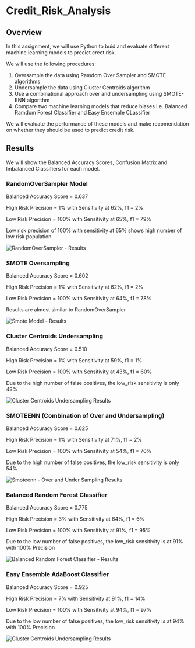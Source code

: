 # Credit_Risk_Analysis

## Overview

In this assignment, we will use Python to buid and evaluate different machine learning models to precict crect risk.

We will use the following procedures:
1. Oversample the data using Ramdom Over Sampler and SMOTE algorithms
2. Undersample the data using Cluster Centroids algorithm
3. Use a combinational approach over and undersampling using SMOTE-ENN algorithm
4. Compare two machine learning models that reduce biases i.e. Balanced Ramdom Forest Classifier and Easy Ensemple CLassifier

We will evaluate the performance of these models and make recomendation on whether they should be used to predict credit risk.


## Results 

We will show the Balanced Accuracy Scores, Confusion Matrix and Imbalanced Classifiers for each model.

### RandomOverSampler Model

Balanced Accuracy Score = 0.637

High Risk Precision = 1% with Sensitivity at 62%, f1 = 2%

Low Risk Precision = 100% with Sensitivity at 65%, f1 = 79%

Low risk precision of 100% with sensitivity at 65% shows high number of low risk population

![RandomOverSampler - Results](https://user-images.githubusercontent.com/104873181/188028840-5fe9db0e-84a1-4f36-bac9-64a0338c6c72.png)

### SMOTE Oversampling

Balanced Accuracy Score = 0.602

High Risk Precision = 1% with Sensitivity at 62%, f1 = 2%

Low Risk Precision = 100% with Sensitivity at 64%, f1 = 78%

Results are almost similar to RandomOverSampler

![Smote Model - Results](https://user-images.githubusercontent.com/104873181/188028856-9395fca5-2c38-4844-be15-a606fa502156.png)

### Cluster Centroids Undersampling

Balanced Accuracy Score = 0.510

High Risk Precision = 1% with Sensitivity at 59%, f1 = 1%

Low Risk Precision = 100% with Sensitivity at 43%, f1 = 60%

Due to the high number of false positives, the low_risk sensitivity is only 43%

![Cluster Centroids Undersampling Results](https://user-images.githubusercontent.com/104873181/188028382-6e17aac5-6b6d-4f81-ad81-1ffe3dea7322.png)

### SMOTEENN (Combination of Over and Undersampling) 

Balanced Accuracy Score = 0.625

High Risk Precision = 1% with Sensitivity at 71%, f1 = 2%

Low Risk Precision = 100% with Sensitivity at 54%, f1 = 70%

Due to the high number of false positives, the low_risk sensitivity is only 54%

![Smoteenn - Over and Under Sampling Results](https://user-images.githubusercontent.com/104873181/188028461-3173ffb7-15c8-4335-bc3f-346d28914917.png)

### Balanced Random Forest Classifier

Balanced Accuracy Score = 0.775

High Risk Precision = 3% with Sensitivity at 64%, f1 = 6%

Low Risk Precision = 100% with Sensitivity at 91%, f1 = 95%

Due to the low number of false positives, the low_risk sensitivity is at 91% with 100% Precision

![Balanced Random Forest Classifier - Results](https://user-images.githubusercontent.com/104873181/188028503-4611a559-c0f6-400c-a791-9b5ec147aa66.png)

### Easy Ensemble AdaBoost Classifier

Balanced Accuracy Score = 0.925

High Risk Precision = 7% with Sensitivity at 91%, f1 = 14%

Low Risk Precision = 100% with Sensitivity at 94%, f1 = 97%

Due to the low number of false positives, the low_risk sensitivity is at 94% with 100% Precision

![Cluster Centroids Undersampling Results](https://user-images.githubusercontent.com/104873181/188028574-80ded517-c497-432e-b41c-02dce28a3bae.png)



